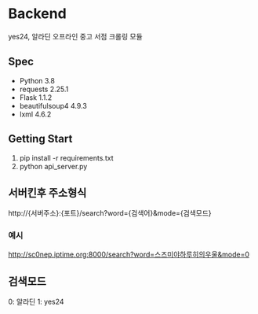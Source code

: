 # Backend
yes24, 알라딘 오프라인 중고 서점 크롤링 모듈

## Spec
* Python 3.8
* requests 2.25.1
* Flask 1.1.2
* beautifulsoup4 4.9.3
* lxml 4.6.2

## Getting Start
1. pip install -r requirements.txt
2. python api_server.py

## 서버킨후 주소형식
http://{서버주소}:{포트}/search?word={검색어}&mode={검색모드}
### 예시
http://sc0nep.iptime.org:8000/search?word=스즈미야하루히의우울&mode=0

## 검색모드
0: 알라딘
1: yes24
